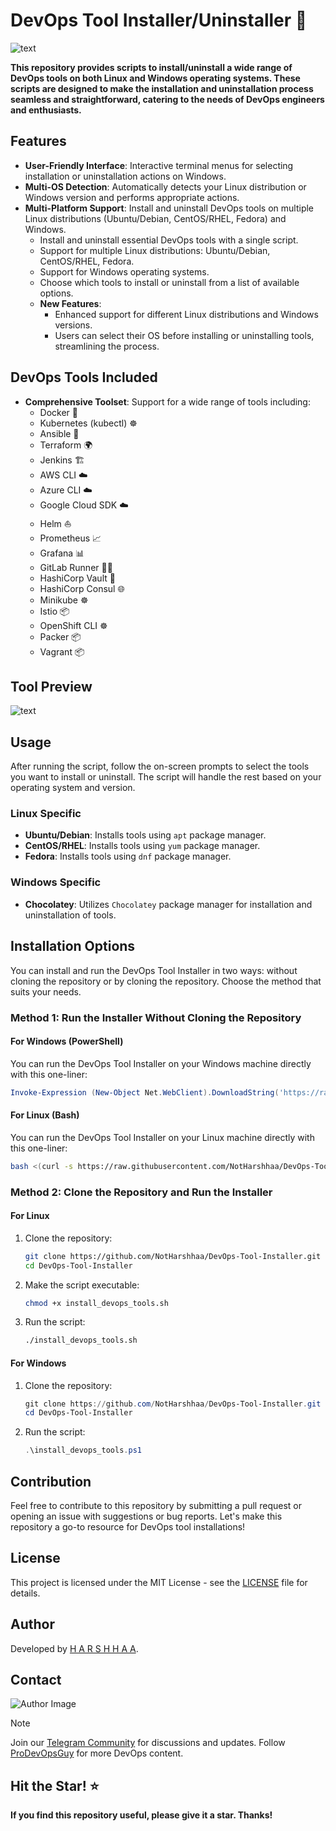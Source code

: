# DevOps Tool Installer/Uninstaller 🚀

![text](https://imgur.com/tP5o7Eu.png)

**This repository provides scripts to install/uninstall a wide range of DevOps tools on both Linux and Windows operating systems. These scripts are designed to make the installation and uninstallation process seamless and straightforward, catering to the needs of DevOps engineers and enthusiasts.**

## Features

- **User-Friendly Interface**: Interactive terminal menus for selecting installation or uninstallation actions on Windows.
- **Multi-OS Detection**: Automatically detects your Linux distribution or Windows version and performs appropriate actions.
- **Multi-Platform Support**: Install and uninstall DevOps tools on multiple Linux distributions (Ubuntu/Debian, CentOS/RHEL, Fedora) and Windows.
  - Install and uninstall essential DevOps tools with a single script.
  - Support for multiple Linux distributions: Ubuntu/Debian, CentOS/RHEL, Fedora.
  - Support for Windows operating systems.
  - Choose which tools to install or uninstall from a list of available options.
  - **New Features**:
    - Enhanced support for different Linux distributions and Windows versions.
    - Users can select their OS before installing or uninstalling tools, streamlining the process.

## DevOps Tools Included

- **Comprehensive Toolset**: Support for a wide range of tools including:
  - Docker 🐳
  - Kubernetes (kubectl) ☸️
  - Ansible 📜
  - Terraform 🌍
  - Jenkins 🏗️
  - AWS CLI ☁️
  - Azure CLI ☁️
  - Google Cloud SDK ☁️
  - Helm ⛵
  - Prometheus 📈
  - Grafana 📊
  - GitLab Runner 🏃‍♂️
  - HashiCorp Vault 🔐
  - HashiCorp Consul 🌐
  - Minikube ☸️
  - Istio 📦
  - OpenShift CLI ☸️
  - Packer 📦
  - Vagrant 📦

## Tool Preview

![text](https://imgur.com/kkUnTrk.png)

## Usage

After running the script, follow the on-screen prompts to select the tools you want to install or uninstall. The script will handle the rest based on your operating system and version.

### Linux Specific

- **Ubuntu/Debian**: Installs tools using `apt` package manager.
- **CentOS/RHEL**: Installs tools using `yum` package manager.
- **Fedora**: Installs tools using `dnf` package manager.

### Windows Specific

- **Chocolatey**: Utilizes `Chocolatey` package manager for installation and uninstallation of tools.

## Installation Options

You can install and run the DevOps Tool Installer in two ways: without cloning the repository or by cloning the repository. Choose the method that suits your needs.

### Method 1: Run the Installer Without Cloning the Repository

#### For Windows (PowerShell)

You can run the DevOps Tool Installer on your Windows machine directly with this one-liner:

```powershell
Invoke-Expression (New-Object Net.WebClient).DownloadString('https://raw.githubusercontent.com/NotHarshhaa/DevOps-Tool-Installer/master/install_devops_tools.ps1')
```

#### For Linux (Bash)

You can run the DevOps Tool Installer on your Linux machine directly with this one-liner:

```bash
bash <(curl -s https://raw.githubusercontent.com/NotHarshhaa/DevOps-Tool-Installer/master/install_devops_tools.sh)
```

### Method 2: Clone the Repository and Run the Installer

#### For Linux

1. Clone the repository:

    ```bash
    git clone https://github.com/NotHarshhaa/DevOps-Tool-Installer.git
    cd DevOps-Tool-Installer
    ```

2. Make the script executable:

    ```bash
    chmod +x install_devops_tools.sh
    ```

3. Run the script:

    ```bash
    ./install_devops_tools.sh
    ```

#### For Windows

1. Clone the repository:

    ```powershell
    git clone https://github.com/NotHarshhaa/DevOps-Tool-Installer.git
    cd DevOps-Tool-Installer
    ```

2. Run the script:

    ```powershell
    .\install_devops_tools.ps1
    ```

## Contribution

Feel free to contribute to this repository by submitting a pull request or opening an issue with suggestions or bug reports. Let's make this repository a go-to resource for DevOps tool installations!

## License

This project is licensed under the MIT License - see the [LICENSE](LICENSE) file for details.

## Author

Developed by [H A R S H H A A](https://github.com/NotHarshhaa).

## Contact

![Author Image](https://imgur.com/2j6Aoyl.png)

> [!NOTE]
> Join our [Telegram Community](https://t.me/prodevopsguy) for discussions and updates. Follow [ProDevOpsGuy](https://github.com/NotHarshhaa) for more DevOps content.

## Hit the Star! ⭐

**If you find this repository useful, please give it a star. Thanks!**
